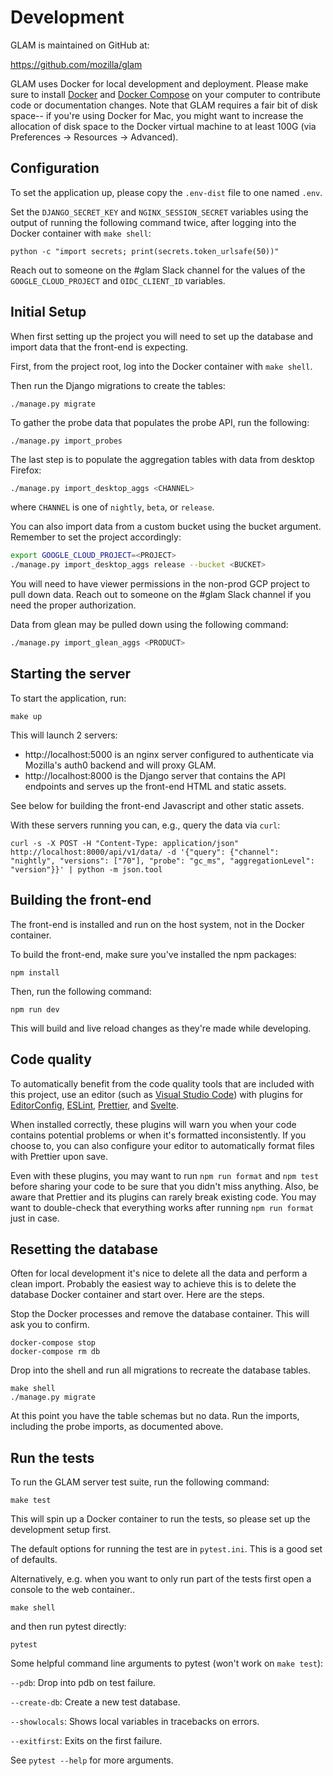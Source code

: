 # Development

GLAM is maintained on GitHub at:

https://github.com/mozilla/glam

GLAM uses Docker for local development and deployment. Please make sure to
install [Docker] and [Docker Compose] on your computer to contribute code or
documentation changes. Note that GLAM requires a fair bit of disk space-- if
you're using Docker for Mac, you might want to increase the allocation of disk
space to the Docker virtual machine to at least 100G (via Preferences ->
Resources -> Advanced).

[docker]: https://docs.docker.com/engine/installation/#supported-platforms
[docker compose]: https://docs.docker.com/compose/install/

## Configuration

To set the application up, please copy the `.env-dist` file to one named `.env`.

Set the `DJANGO_SECRET_KEY` and `NGINX_SESSION_SECRET` variables using the
output of running the following command twice, after logging into the Docker
container with `make shell`:

```
python -c "import secrets; print(secrets.token_urlsafe(50))"
```

Reach out to someone on the #glam Slack channel for the values of the
`GOOGLE_CLOUD_PROJECT` and `OIDC_CLIENT_ID` variables.

## Initial Setup

When first setting up the project you will need to set up the database and
import data that the front-end is expecting.

First, from the project root, log into the Docker container with `make shell`.

Then run the Django migrations to create the tables:

```
./manage.py migrate
```

To gather the probe data that populates the probe API, run the following:

```
./manage.py import_probes
```

The last step is to populate the aggregation tables with data from desktop
Firefox:

```bash
./manage.py import_desktop_aggs <CHANNEL>
```

where `CHANNEL` is one of `nightly`, `beta`, or `release`.

You can also import data from a custom bucket using the bucket argument.
Remember to set the project accordingly:

```bash
export GOOGLE_CLOUD_PROJECT=<PROJECT>
./manage.py import_desktop_aggs release --bucket <BUCKET>
```

You will need to have viewer permissions in the non-prod GCP project to pull
down data. Reach out to someone on the #glam Slack channel if you need the
proper authorization.

Data from glean may be pulled down using the following command:

```bash
./manage.py import_glean_aggs <PRODUCT>
```

## Starting the server

To start the application, run:

```
make up
```

This will launch 2 servers:

- http://localhost:5000 is an nginx server configured to authenticate via
  Mozilla's auth0 backend and will proxy GLAM.
- http://localhost:8000 is the Django server that contains the API endpoints and
  serves up the front-end HTML and static assets.

See below for building the front-end Javascript and other static assets.

With these servers running you can, e.g., query the data via `curl`:

```
curl -s -X POST -H "Content-Type: application/json" http://localhost:8000/api/v1/data/ -d '{"query": {"channel": "nightly", "versions": ["70"], "probe": "gc_ms", "aggregationLevel": "version"}}' | python -m json.tool
```

## Building the front-end

The front-end is installed and run on the host system, not in the Docker
container.

To build the front-end, make sure you've installed the npm packages:

```
npm install
```

Then, run the following command:

```
npm run dev
```

This will build and live reload changes as they're made while developing.

## Code quality

To automatically benefit from the code quality tools that are included with this
project, use an editor (such as
[Visual Studio Code](https://code.visualstudio.com/)) with plugins for
[EditorConfig](https://editorconfig.org/), [ESLint](https://eslint.org/),
[Prettier](https://prettier.io/), and [Svelte](https://svelte.dev/).

When installed correctly, these plugins will warn you when your code contains
potential problems or when it's formatted inconsistently. If you choose to, you
can also configure your editor to automatically format files with Prettier upon
save.

Even with these plugins, you may want to run `npm run format` and `npm test`
before sharing your code to be sure that you didn't miss anything. Also, be
aware that Prettier and its plugins can rarely break existing code. You may want
to double-check that everything works after running `npm run format` just in
case.

## Resetting the database

Often for local development it's nice to delete all the data and perform a clean
import. Probably the easiest way to achieve this is to delete the database
Docker container and start over. Here are the steps.

Stop the Docker processes and remove the database container. This will ask you
to confirm.

```
docker-compose stop
docker-compose rm db
```

Drop into the shell and run all migrations to recreate the database tables.

```
make shell
./manage.py migrate
```

At this point you have the table schemas but no data. Run the imports, including
the probe imports, as documented above.

## Run the tests

To run the GLAM server test suite, run the following command:

```
make test
```

This will spin up a Docker container to run the tests, so please set up the
development setup first.

The default options for running the test are in `pytest.ini`. This is a good set
of defaults.

Alternatively, e.g. when you want to only run part of the tests first open a
console to the web container..

```
make shell
```

and then run pytest directly:

```
pytest
```

Some helpful command line arguments to pytest (won't work on `make test`):

`--pdb`: Drop into pdb on test failure.

`--create-db`: Create a new test database.

`--showlocals`: Shows local variables in tracebacks on errors.

`--exitfirst`: Exits on the first failure.

See `pytest --help` for more arguments.
